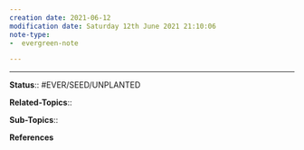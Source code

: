 ```yaml
---
creation date: 2021-06-12
modification date: Saturday 12th June 2021 21:10:06
note-type: 
-  evergreen-note

---
```




---

**Status**:: #EVER/SEED/UNPLANTED 

**Related-Topics**:: 
	
**Sub-Topics**::
	
**References**